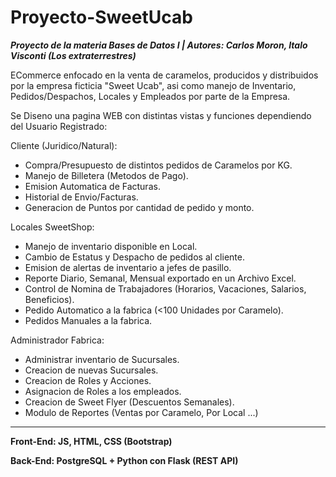 # Proyecto-SweetUcab

***Proyecto de la materia Bases de Datos I |
Autores: Carlos Moron, Italo Visconti (Los extraterrestres)***

ECommerce enfocado en la venta de caramelos, producidos y distribuidos por la empresa ficticia "Sweet Ucab", asi como manejo de Inventario, Pedidos/Despachos, Locales y Empleados por parte de la Empresa.

Se Diseno una pagina WEB con distintas vistas y funciones dependiendo del Usuario Registrado:

Cliente (Juridico/Natural):
- Compra/Presupuesto de distintos pedidos de Caramelos por KG.
- Manejo de Billetera (Metodos de Pago).
- Emision Automatica de Facturas.
- Historial de Envio/Facturas.
- Generacion de Puntos por cantidad de pedido y monto.

Locales SweetShop:
- Manejo de inventario disponible en Local.
- Cambio de Estatus y Despacho de pedidos al cliente.
- Emision de alertas de inventario a jefes de pasillo.
- Reporte Diario, Semanal, Mensual exportado en un Archivo Excel.
- Control de Nomina de Trabajadores (Horarios, Vacaciones, Salarios, Beneficios).
- Pedido Automatico a la fabrica (<100 Unidades por Caramelo).
- Pedidos Manuales a la fabrica.

Administrador Fabrica:
- Administrar inventario de Sucursales.
- Creacion de nuevas Sucursales.
- Creacion de Roles y Acciones.
- Asignacion de Roles a los empleados.
- Creacion de Sweet Flyer (Descuentos Semanales).
- Modulo de Reportes (Ventas por Caramelo, Por Local ...)

----------------------------------------

**Front-End: JS, HTML, CSS (Bootstrap)**

**Back-End: PostgreSQL + Python con Flask (REST API)**


